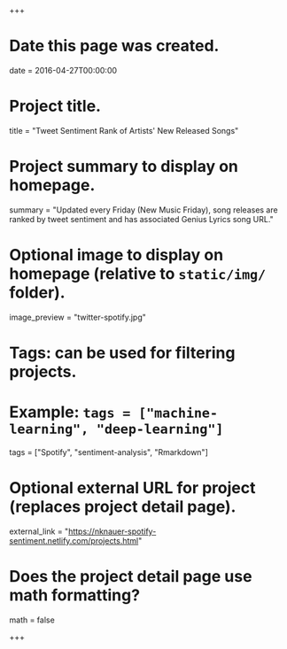 +++
# Date this page was created.
date = 2016-04-27T00:00:00

# Project title.
title = "Tweet Sentiment Rank of Artists' New Released Songs"

# Project summary to display on homepage.
summary = "Updated every Friday (New Music Friday), song releases are ranked by tweet sentiment and has associated Genius Lyrics song URL."

# Optional image to display on homepage (relative to `static/img/` folder).
image_preview = "twitter-spotify.jpg"

# Tags: can be used for filtering projects.
# Example: `tags = ["machine-learning", "deep-learning"]`
tags = ["Spotify", "sentiment-analysis", "Rmarkdown"]

# Optional external URL for project (replaces project detail page).
external_link = "https://nknauer-spotify-sentiment.netlify.com/projects.html"

# Does the project detail page use math formatting?
math = false

+++

